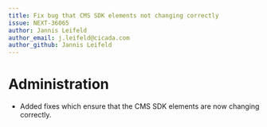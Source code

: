 ```yaml
---
title: Fix bug that CMS SDK elements not changing correctly
issue: NEXT-36065
author: Jannis Leifeld
author_email: j.leifeld@cicada.com
author_github: Jannis Leifeld
---
```

# Administration
* Added fixes which ensure that the CMS SDK elements are now changing correctly.
